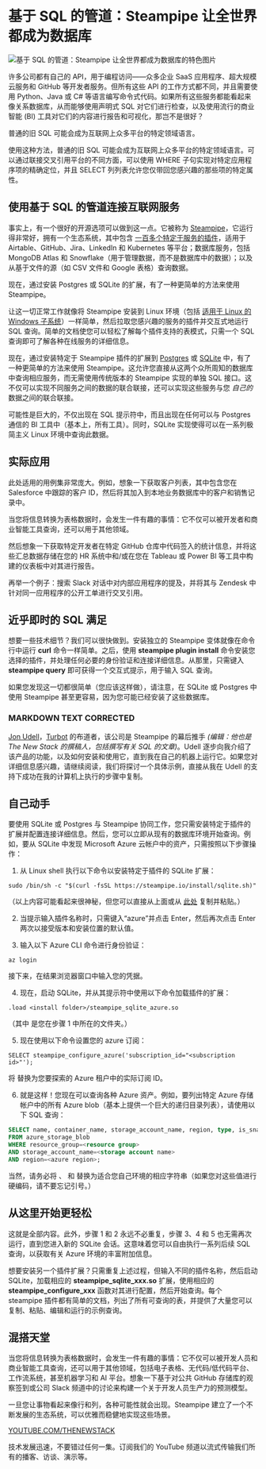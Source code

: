 # 基于 SQL 的管道：Steampipe 让全世界都成为数据库

![基于 SQL 的管道：Steampipe 让全世界都成为数据库的特色图片](https://cdn.thenewstack.io/media/2024/06/9de8c55f-api-hero-image.png)

许多公司都有自己的 API，用于编程访问——众多企业 SaaS 应用程序、超大规模云服务和 GitHub 等开发者服务。但所有这些 API 的工作方式都不同，并且需要使用 Python、Java 或 C# 等语言编写命令式代码。如果所有这些服务都能看起来像关系数据库，从而能够使用声明式 SQL 对它们进行检查，以及使用流行的商业智能 (BI) 工具对它们的内容进行报告和可视化，那岂不是很好？

普通的旧 SQL 可能会成为互联网上众多平台的特定领域语言。

使用这种方法，普通的旧 SQL 可能会成为互联网上众多平台的特定领域语言。可以通过联接交叉引用平台的不同方面，可以使用 WHERE 子句实现对特定应用程序项的精确定位，并且 SELECT 列列表允许您仅带回您感兴趣的那些项的特定属性。

## 使用基于 SQL 的管道连接互联网服务

事实上，有一个很好的开源选项可以做到这一点。它被称为 [Steampipe](https://steampipe.io/)，它运行得非常好，拥有一个生态系统，其中包含 [一百多个特定于服务的插件](https://hub.steampipe.io/#search)，适用于 Airtable、GitHub、Jira、LinkedIn 和 Kubernetes 等平台；数据库服务，包括 MongoDB Atlas 和 Snowflake（用于管理数据，而不是数据库中的数据）；以及从基于文件的源（如 CSV 文件和 Google 表格）查询数据。

现在，通过安装 Postgres 或 SQLite 的扩展，有了一种更简单的方法来使用 Steampipe。

让这一切正常工作就像将 Steampipe 安装到 Linux 环境（包括 [适用于 Linux 的 Windows 子系统](https://learn.microsoft.com/windows/wsl/about)）一样简单，然后拉取您感兴趣的服务的插件并交互式地运行 SQL 查询。简单的文档使您可以轻松了解每个插件支持的表模式，只需一个 SQL 查询即可了解各种在线服务的详细信息。

现在，通过安装特定于 Steampipe 插件的扩展到 [Postgres](https://www.postgresql.org/) 或 [SQLite](https://www.sqlite.org/index.html) 中，有了一种更简单的方法来使用 Steampipe。这允许您直接从这两个众所周知的数据库中查询相应服务，而无需使用传统版本的 Steampipe 实现的单独 SQL 接口。这不仅可以实现不同服务之间的数据的联合联接，还可以实现这些服务与您 *自己的* 数据之间的联合联接。

可能性是巨大的，不仅出现在 SQL 提示符中，而且出现在任何可以与 Postgres 通信的 BI 工具中（基本上，所有工具）。同时，SQLite 实现使得可以在一系列极简主义 Linux 环境中查询此数据。

## 实际应用

此处适用的用例集非常庞大。例如，想象一下获取客户列表，其中包含您在 Salesforce 中跟踪的客户 ID，然后将其加入到本地业务数据库中的客户和销售记录中。

当您将信息转换为表格数据时，会发生一件有趣的事情：它不仅可以被开发者和商业智能工具查询，还可以用于其他领域。

然后想象一下获取特定开发者在特定 GitHub 仓库中代码签入的统计信息，并将这些汇总数据存储在您的 HR 系统中和/或在您在 Tableau 或 Power BI 等工具中构建的仪表板中对其进行报告。

再举一个例子：搜索 Slack 对话中对内部应用程序的提及，并将其与 Zendesk 中针对同一应用程序的公开工单进行交叉引用。

## 近乎即时的 SQL 满足

想要一些技术细节？我们可以很快做到。安装独立的 Steampipe 变体就像在命令行中运行 **curl** 命令一样简单。之后，使用 **steampipe plugin install** 命令安装您选择的插件，并处理任何必要的身份验证和连接详细信息。从那里，只需键入 **steampipe query** 即可获得一个交互式提示，用于输入 SQL 查询。

如果您发现这一切都很简单（您应该这样做），请注意，在 SQLite 或 Postgres 中使用 Steampipe 甚至更容易，因为您可能已经安装了这些数据库。
### MARKDOWN TEXT CORRECTED

[Jon Udell](https://www.linkedin.com/in/jon-udell-45915)，[Turbot](https://turbot.com/) 的布道者，该公司是 Steampipe 的幕后推手 *(编辑：他也是 The New Stack 的撰稿人，包括撰写有关 SQL 的文章)*。Udell 逐步向我介绍了该产品的功能，以及如何安装和使用它，直到我在自己的机器上运行它。如果您对详细信息感兴趣，请继续阅读，我们将探讨一个具体示例，直接从我在 Udell 的支持下成功在我的计算机上执行的步骤中复制。

## 自己动手

要使用 SQLite 或 Postgres 与 Steampipe 协同工作，您只需安装特定于插件的扩展并配置连接详细信息。然后，您可以立即从现有的数据库环境开始查询。例如，要从 SQLite 中发现 Microsoft Azure 云帐户中的资产，只需按照以下步骤操作：

1. 从 Linux shell 执行以下命令以安装特定于插件的 SQLite 扩展：

```
sudo /bin/sh -c "$(curl -fsSL https://steampipe.io/install/sqlite.sh)"
```

（以上内容可能看起来很神秘，但您可以直接从上面或从 [此处](https://steampipe.io/downloads?install=sqlite) 复制并粘贴。）

2. 当提示输入插件名称时，只需键入“azure”并点击 Enter，然后再次点击 Enter 两次以接受版本和安装位置的默认值。

3. 输入以下 Azure CLI 命令进行身份验证：

```
az login
```

接下来，在结果浏览器窗口中输入您的凭据。

4. 现在，启动 SQLite，并从其提示符中使用以下命令加载插件的扩展：

```
.load <install folder>/steampipe_sqlite_azure.so
```

（其中 <install folder> 是您在步骤 1 中所在的文件夹。）

5. 现在使用以下命令设置您的 azure 订阅：

```
SELECT steampipe_configure_azure('subscription_id="<subscription id>"');
```

将 <subscription id> 替换为您要探索的 Azure 租户中的实际订阅 ID。

6. 就是这样！您现在可以查询各种 Azure 资产。例如，要列出特定 Azure 存储帐户中的所有 Azure blob（基本上提供一个巨大的递归目录列表），请使用以下 SQL 查询：

```sql
SELECT name, container_name, storage_account_name, region, type, is_snapshot
FROM azure_storage_blob
WHERE resource_group=<resource group>
AND storage_account_name=<storage account name>
AND region=<azure region>;
```

当然，请务必将 <resource group>、<storage account name> 和 <azure region> 替换为适合您自己环境的相应字符串（如果您对这些值进行硬编码，请不要忘记引号。）

## 从这里开始更轻松

这就是全部内容。此外，步骤 1 和 2 永远不必重复，步骤 3、4 和 5 也无需再次运行，直到您进入新的 SQLite 会话。这意味着您可以自由执行一系列后续 SQL 查询，以获取有关 Azure 环境的丰富附加信息。

想要安装另一个插件扩展？只需重复上述过程，但输入不同的插件名称，然后启动 SQLite，加载相应的 **steampipe_sqlite_xxx.so** 扩展，使用相应的 **steampipe_configure_xxx** 函数对其进行配置，然后开始查询。每个 steampipe 插件都有简单的文档，列出了所有可查询的表，并提供了大量您可以复制、粘贴、编辑和运行的示例查询。

## 混搭天堂

当您将信息转换为表格数据时，会发生一件有趣的事情：它不仅可以被开发人员和商业智能工具查询，还可以用于其他领域，包括电子表格、无代码/低代码平台、工作流系统，甚至机器学习和 AI 平台。想象一下基于对公共 GitHub 存储库的观察签到或公司 Slack 频道中的讨论来构建一个关于开发人员生产力的预测模型。

一旦您让事物看起来像行和列，各种可能性就会出现。Steampipe 建立了一个不断发展的生态系统，可以优雅而稳健地实现这些场景。

[YOUTUBE.COM/THENEWSTACK](https://youtube.com/thenewstack?sub_confirmation=1)

技术发展迅速，不要错过任何一集。订阅我们的 YouTube 频道以流式传输我们所有的播客、访谈、演示等。